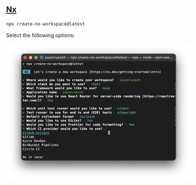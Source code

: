 ## [Nx](https://nx.dev/)

```bash
npx create-nx-workspace@latest
```

Select the following options:

![Create Nx Workspace](../assets/create-nx-workspace.png)
